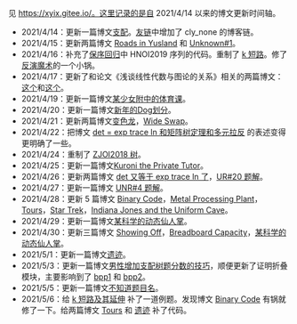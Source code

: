 见 https://xyix.gitee.io/。这里记录的是自 2021/4/14 以来的博文更新时间轴。

- 2021/4/14：更新一篇博文[支配](https://xyix.gitee.io/posts/?&page=3&postname=luogu-7520)。[友链](https://xyix.gitee.io/posts/?&page=0&postname=hello-world)中增加了 cly_none 的博客链。
- 2021/4/15：更新两篇博文 [Roads in Yusland](https://xyix.gitee.io/posts/?&page=3&postname=cf-671-d) 和 [Unknown#1](https://xyix.gitee.io/posts/?&page=3&postname=unknown-1)。
- 2021/4/16：补充了[保序回归](https://xyix.gitee.io/posts/?&page=1&postname=isotonic-regression)中 HNOI2019 序列的代码。重制了 [k 短路](https://xyix.gitee.io/posts/?&page=2&postname=k-th-shortest-path)。修了[反演魔术](https://xyix.gitee.io/posts/?&page=2&postname=exc-inc)的一个小锅。
- 2021/4/17：更新了和论文《浅谈线性代数与图论的关系》相关的两篇博文：[这个](https://xyix.gitee.io/posts/?&postname=loj-6759)和[这个](https://xyix.gitee.io/posts/?&postname=linear-algebra-in-graph-theory)。
- 2021/4/19：更新一篇博文[某少女附中的体育课](https://xyix.gitee.io/posts/?&page=3&postname=loj-548)。
- 2021/4/20：更新一篇博文[新年的Dog划分](https://xyix.gitee.io/posts/?&page=3&postname=uoj-461)。
- 2021/4/21：更新两篇博文[变色龙](https://xyix.gitee.io/posts/?&page=3&postname=uoj-504)，[Wide Swap](https://xyix.gitee.io/posts/?&page=3&postname=agc-001-f)。
- 2021/4/22：把博文 [det = exp trace ln 和矩阵树定理和多元拉反](https://xyix.gitee.io/posts/?&page=2&postname=det-eq-exp-trace-log) 的表述变得更明确了一些。
- 2021/4/24：重制了 [ZJOI2018 树](https://xyix.gitee.io/posts/?&sortby=last_modi&postname=luogu-4500-ex)。
- 2021/4/25：更新一篇博文[Kuroni the Private Tutor](https://xyix.gitee.io/posts/?&sortby=last_modi&postname=cf-1305-h)。
- 2021/4/26：更新两篇博文 [det 又等于 exp trace ln 了](https://xyix.gitee.io/posts/?&sortby=last_modi&postname=det-eq-exp-trace-log-ex)，[UR#20 题解](https://xyix.gitee.io/posts/?&sortby=last_modi&postname=uoj-R-20)。
- 2021/4/27：更新一篇博文 [UNR#4 题解](https://xyix.gitee.io/posts/?&sortby=last_modi&postname=uoj-NR-4)。
- 2021/4/28：更新 5 篇博文 [Binary Code](https://xyix.gitee.io/posts/?&sortby=last_modi&postname=luogu-6965)，[Metal Processing Plant](https://xyix.gitee.io/posts/?&sortby=last_modi&postname=luogu-6898)，[Tours](https://xyix.gitee.io/posts/?&sortby=last_modi&postname=luogu-6914)，[Star Trek](https://xyix.gitee.io/posts/?&sortby=last_modi&postname=luogu-6803)，[Indiana Jones and the Uniform Cave](https://xyix.gitee.io/posts/?&sortby=last_modi&postname=luogu-7123)。
- 2021/4/29：更新一篇博文[某科学的动态仙人掌](https://xyix.gitee.io/posts/?&sortby=last_modi&postname=thuwc-2020-1-3)。
- 2021/4/30：更新三篇博文 [Showing Off](https://xyix.gitee.io/posts/?&sortby=last_modi&postname=cf-1416-f)，[Breadboard Capacity](https://xyix.gitee.io/posts/?&sortby=last_modi&postname=cf-1368-h)，[某科学的动态仙人掌](https://xyix.gitee.io/posts/?&sortby=last_modi&postname=thuwc-2020-1-3)。
- 2021/5/1：更新一篇博文[遗迹](https://xyix.gitee.io/posts/?&sortby=last_modi&postname=uoj-506)。
- 2021/5/3：更新一篇博文[男性增加支配树题分数的技巧](https://xyix.gitee.io/posts/?&sortby=last_modi&postname=domination-tree)，顺便更新了证明折叠模块，主要影响到了 [bpp1](https://xyix.gitee.io/posts/?&sortby=last_modi&postname=bpp) 和 [bpp2](https://xyix.gitee.io/posts/?&sortby=last_modi&postname=bpp2)。
- 2021/5/5：更新一篇博文[不知道题目名](https://xyix.gitee.io/posts/?&sortby=last_modi&postname=thuwc-2020-2-2)。
- 2021/5/6：给 [k 短路及其延伸](https://xyix.gitee.io/posts/?&sortby=last_modi&postname=k-th-shortest-path) 补了一道例题。发现博文 [Binary Code](https://xyix.gitee.io/posts/?&sortby=last_modi&postname=luogu-6965) 有锅就修了一下。给两篇博文 [Tours](https://xyix.gitee.io/posts/?&sortby=last_modi&postname=luogu-6914) 和 [遗迹](https://xyix.gitee.io/posts/?&sortby=last_modi&postname=uoj-506) 补了代码。
